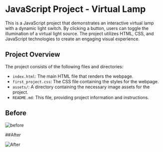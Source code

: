 # JavaScript Project - Virtual Lamp

This is a JavaScript project that demonstrates an interactive virtual lamp with a dynamic light switch. By clicking a button, users can toggle the illumination of a virtual light source. The project utilizes HTML, CSS, and JavaScript technologies to create an engaging visual experience.

## Project Overview

The project consists of the following files and directories:

- `index.html`: The main HTML file that renders the webpage.
- `first_project.css`: The CSS file containing the styles for the webpage.
- `assets/`: A directory containing the necessary image assets for the project.
- `README.md`: This file, providing project information and instructions.


## Before 

![before](https://github.com/mumairtufail/VirtualLamp/assets/124144296/db1ce394-04f6-4f15-8009-6411ad064466)


##After

![After](https://github.com/mumairtufail/VirtualLamp/assets/124144296/f90fadd9-2ea2-4ca9-8511-f96d292dba04)


